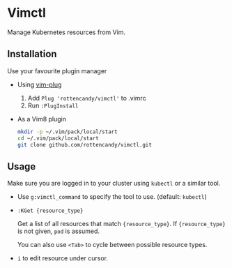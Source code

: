 Vimctl
======

Manage Kubernetes resources from Vim.


Installation
------------

Use your favourite plugin manager

- Using [vim-plug](https://github.com/junegunn/vim-plug)
  1. Add `Plug 'rottencandy/vimctl'` to .vimrc
  2. Run `:PlugInstall`

- As a Vim8 plugin
  ```sh
  mkdir -p ~/.vim/pack/local/start
  cd ~/.vim/pack/local/start
  git clone github.com/rottencandy/vimctl.git
  ```


Usage
-----

Make sure you are logged in to your cluster using `kubectl` or a similar tool.

- Use `g:vimctl_command` to specify the tool to use. (default: `kubectl`)

- `:KGet {resource_type}`

  Get a list of all resources that match `{resource_type}`. If `{resource_type}` is not given, `pod` is assumed.

  You can also use `<Tab>` to cycle between possible resource types.

- `i` to edit resource under cursor.
